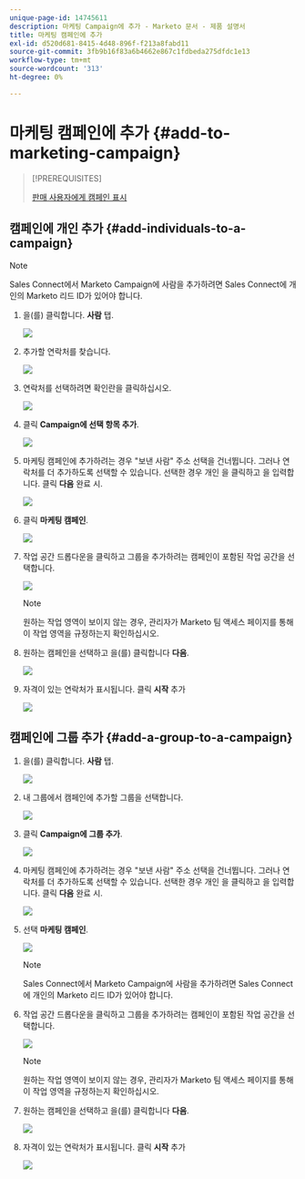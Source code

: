 ```yaml
---
unique-page-id: 14745611
description: 마케팅 Campaign에 추가 - Marketo 문서 - 제품 설명서
title: 마케팅 캠페인에 추가
exl-id: d520d681-8415-4d48-896f-f213a8fabd11
source-git-commit: 3fb9b16f83a6b4662e867c1fdbeda275dfdc1e13
workflow-type: tm+mt
source-wordcount: '313'
ht-degree: 0%

---
```


# 마케팅 캠페인에 추가 {#add-to-marketing-campaign}

>[!PREREQUISITES]
>
>[판매 사용자에게 캠페인 표시](/help/marketo/product-docs/marketo-sales-connect/marketo/make-a-campaign-visible-to-sales-connect-users.md)

## 캠페인에 개인 추가 {#add-individuals-to-a-campaign}

>[!NOTE]
>
>Sales Connect에서 Marketo Campaign에 사람을 추가하려면 Sales Connect에 개인의 Marketo 리드 ID가 있어야 합니다.

1. 을(를) 클릭합니다. **사람** 탭.

   ![](assets/one-3.png)

1. 추가할 연락처를 찾습니다.

   ![](assets/two-3.png)

1. 연락처를 선택하려면 확인란을 클릭하십시오.

   ![](assets/three-3.png)

1. 클릭 **Campaign에 선택 항목 추가**.

   ![](assets/four-3.png)

1. 마케팅 캠페인에 추가하려는 경우 &quot;보낸 사람&quot; 주소 선택을 건너뜁니다. 그러나 연락처를 더 추가하도록 선택할 수 있습니다. 선택한 경우 개인 을 클릭하고 을 입력합니다. 클릭 **다음** 완료 시.

   ![](assets/five-2.png)

1. 클릭 **마케팅 캠페인**.

   ![](assets/six-1.png)

1. 작업 공간 드롭다운을 클릭하고 그룹을 추가하려는 캠페인이 포함된 작업 공간을 선택합니다.

   ![](assets/seven-1.png)

   >[!NOTE]
   >
   >원하는 작업 영역이 보이지 않는 경우, 관리자가 Marketo 팀 액세스 페이지를 통해 이 작업 영역을 규정하는지 확인하십시오.

1. 원하는 캠페인을 선택하고 을(를) 클릭합니다 **다음**.

   ![](assets/eight.png)

1. 자격이 있는 연락처가 표시됩니다. 클릭 **시작** 추가

   ![](assets/nine.png)

## 캠페인에 그룹 추가 {#add-a-group-to-a-campaign}

1. 을(를) 클릭합니다. **사람** 탭.

   ![](assets/one-3.png)

1. 내 그룹에서 캠페인에 추가할 그룹을 선택합니다.

   ![](assets/eleven.png)

1. 클릭 **Campaign에 그룹 추가**.

   ![](assets/twelve.png)

1. 마케팅 캠페인에 추가하려는 경우 &quot;보낸 사람&quot; 주소 선택을 건너뜁니다. 그러나 연락처를 더 추가하도록 선택할 수 있습니다. 선택한 경우 개인 을 클릭하고 을 입력합니다. 클릭 **다음** 완료 시.

   ![](assets/thirteen.png)

1. 선택 **마케팅 캠페인**.

   ![](assets/six-1.png)

   >[!NOTE]
   >
   >Sales Connect에서 Marketo Campaign에 사람을 추가하려면 Sales Connect에 개인의 Marketo 리드 ID가 있어야 합니다.

1. 작업 공간 드롭다운을 클릭하고 그룹을 추가하려는 캠페인이 포함된 작업 공간을 선택합니다.

   ![](assets/seven-1.png)

   >[!NOTE]
   >
   >원하는 작업 영역이 보이지 않는 경우, 관리자가 Marketo 팀 액세스 페이지를 통해 이 작업 영역을 규정하는지 확인하십시오.

1. 원하는 캠페인을 선택하고 을(를) 클릭합니다 **다음**.

   ![](assets/eight.png)

1. 자격이 있는 연락처가 표시됩니다. 클릭 **시작** 추가

   ![](assets/nine.png)
